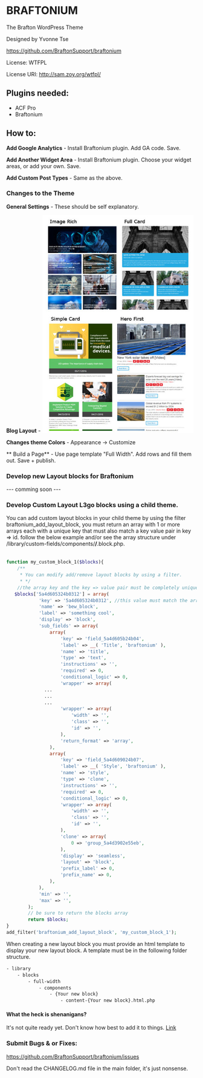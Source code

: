 # BRAFTONIUM
The Brafton WordPress Theme

Designed by Yvonne Tse

https://github.com/BraftonSupport/braftonium

License: WTFPL

License URI: http://sam.zoy.org/wtfpl/

## Plugins needed:
- ACF Pro
- Braftonium

## How to:
**Add Google Analytics** - Install Braftonium plugin. Add GA code. Save.

**Add Another Widget Area** - Install Braftonium plugin. Choose your widget areas, or add your own. Save.

**Add Custom Post Types** - Same as the above.

### Changes to the Theme
**General Settings** - These should be self explanatory.

**Blog Layout** - 
![Image](https://raw.githubusercontent.com/BraftonSupport/braftonium/master/library/images/bloglayout.jpg) 

**Changes theme Colors** - Appearance -> Customize

** Build a Page** - Use page template "Full Width". Add rows and fill them out. Save + publish.
### Develop new Layout blocks for Braftonium

--- comming soon ---
### Develop Custom Layout L3go blocks using a child theme.

You can add custom layout blocks in your child theme by using the filter braftonium_add_layout_block, you must return an array with 1 or more arrays each with a unique key that must also match a key value pair in key => id. follow the below example and/or see the array structure under /library/custom-fields/components/**/**.block.php.  

```php

function my_custom_block_1($blocks){
    /**
     * You can modify add/remove layout blocks by using a filter.
     * */
    //the array key and the key => value pair must be completely unique or this block may replace an existing block. 
   $blocks['5a4d605324b0312'] = array( 
            'key' => '5a4d605324b0312', //this value must match the array key just above.
            'name' => 'bew_block',
            'label' => 'something cool',
            'display' => 'block',
            'sub_fields' => array(
                array(
                    'key' => 'field_5a4d605b24b04',
                    'label' => __( 'Title', 'braftonium' ),
                    'name' => 'title',
                    'type' => 'text',
                    'instructions' => '',
                    'required' => 0,
                    'conditional_logic' => 0,
                    'wrapper' => array(
              ...
              ...
              ...
                    'wrapper' => array(
                        'width' => '',
                        'class' => '',
                        'id' => '',
                    ),
                    'return_format' => 'array',
                ),
                array(
                    'key' => 'field_5a4d609024b07',
                    'label' => __( 'Style', 'braftonium' ),
                    'name' => 'style',
                    'type' => 'clone',
                    'instructions' => '',
                    'required' => 0,
                    'conditional_logic' => 0,
                    'wrapper' => array(
                        'width' => '',
                        'class' => '',
                        'id' => '',
                    ),
                    'clone' => array(
                        0 => 'group_5a4d3902e55eb',
                    ),
                    'display' => 'seamless',
                    'layout' => 'block',
                    'prefix_label' => 0,
                    'prefix_name' => 0,
                ),
            ),
            'min' => '',
            'max' => '',
        );
        // be sure to return the blocks array
        return $blocks;
}
add_filter('braftonium_add_layout_block', 'my_custom_block_1');
```
When creating a new layout block you must provide an html template to display your new layout block.  A template must be in the following folder structure.

```bash
- library
    - blocks
        - full-width
            - components
                - {Your new block}
                    - content-{Your new block}.html.php

```
#### What the heck is **shenanigans**?
It's not quite ready yet. Don't know how best to add it to things. [Link](http://kristofferandreasen.github.io/wickedCSS/documentation.html)

### Submit Bugs & or Fixes:
https://github.com/BraftonSupport/braftonium/issues

Don't read the CHANGELOG.md file in the main folder, it's just nonsense.